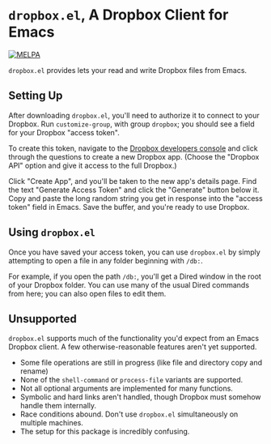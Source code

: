 <!-- -*- mode: markdown -*- -->

`dropbox.el`, A Dropbox Client for Emacs
========================================

[![MELPA](https://melpa.org/packages/dropbox-badge.svg)](https://melpa.org/#/dropbox)

`dropbox.el` provides lets your read and write Dropbox files from
Emacs.

Setting Up
----------

After downloading `dropbox.el`, you'll need to authorize it to connect
to your Dropbox. Run `customize-group`, with group `dropbox`; you
should see a field for your Dropbox "access token".

To create this token, navigate to the [Dropbox developers
console](https://www.dropbox.com/developers/apps/create) and click
through the questions to create a new Dropbox app. (Choose the
"Dropbox API" option and give it access to the full Dropbox.)

Click "Create App", and you'll be taken to the new app's details page.
Find the text "Generate Access Token" and click the "Generate" button
below it. Copy and paste the long random string you get in response
into the "access token" field in Emacs. Save the buffer, and you're
ready to use Dropbox.

Using `dropbox.el`
------------------

Once you have saved your access token, you can use `dropbox.el` by
simply attempting to open a file in any folder beginning with `/db:`.

For example, if you open the path `/db:`, you'll get a Dired window in
the root of your Dropbox folder. You can use many of the usual Dired
commands from here; you can also open files to edit them.

Unsupported
-----------

`dropbox.el` supports much of the functionality you'd expect from an
Emacs Dropbox client. A few otherwise-reasonable features aren't yet
supported.

+ Some file operations are still in progress (like file and directory copy and rename)
+ None of the `shell-command` or `process-file` variants are supported.
+ Not all optional arguments are implemented for many functions.
+ Symbolic and hard links aren't handled, though Dropbox must somehow handle them internally.
+ Race conditions abound. Don't use `dropbox.el` simultaneously on multiple machines.
+ The setup for this package is incredibly confusing.
